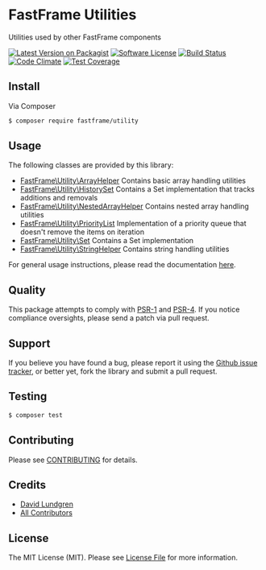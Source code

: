 # FastFrame Utilities

Utilities used by other FastFrame components

[![Latest Version on Packagist](https://img.shields.io/packagist/v/fastframe/utility.svg?style=flat-square)](https://packagist.org/packages/fastframe/utility)
[![Software License](https://img.shields.io/badge/license-MIT-brightgreen.svg?style=flat-square)](LICENSE.md)
[![Build Status](https://github.com/fastframe/utility/actions/workflows/tests.yml/badge.svg)](https://github.com/fastframe/utility/actions/workflows/tests.yml)
[![Code Climate](https://codeclimate.com/github/fastframe/utility/badges/gpa.svg)](https://codeclimate.com/github/fastframe/utility)
[![Test Coverage](https://codeclimate.com/github/fastframe/utility/badges/coverage.svg)](https://codeclimate.com/github/fastframe/utility/coverage)

## Install

Via Composer
```sh
$ composer require fastframe/utility
```

## Usage

The following classes are provided by this library:

  * [FastFrame\Utility\ArrayHelper](./docs/array/basic.md) Contains basic array handling utilities
  * [FastFrame\Utility\HistorySet](./docs/collection/history_set.md) Contains a Set implementation that tracks additions and removals
  * [FastFrame\Utility\NestedArrayHelper](./docs/array/nested.md) Contains nested array handling utilities
  * [FastFrame\Utility\PriorityList](./docs/priority_list.md) Implementation of a priority queue that doesn't remove the items on iteration
  * [FastFrame\Utility\Set](./docs/collection/set.md) Contains a Set implementation
  * [FastFrame\Utility\StringHelper](./docs/strings.md) Contains string handling utilities

For general usage instructions, please read the documentation [here](./docs/index.md).

## Quality

This package attempts to comply with [PSR-1][] and [PSR-4][]. If you notice compliance oversights, please send a 
patch via pull request.

## Support

If you believe you have found a bug, please report it using the [Github issue tracker](https://github.com/fastframe/utility/issues), or better yet, 
fork the library and submit a pull request.

## Testing

```sh
$ composer test
```

## Contributing

Please see [CONTRIBUTING](CONTRIBUTING.md) for details.

## Credits

- [David Lundgren](https://github.com/dlundgren)
- [All Contributors](../../contributors)

## License
The MIT License (MIT). Please see [License File](LICENSE.md) for more information.

[PSR-1]: https://github.com/php-fig/fig-standards/blob/master/accepted/PSR-1-basic-coding-standard.md
[PSR-4]: https://github.com/php-fig/fig-standards/blob/master/accepted/PSR-4-autoloader.md